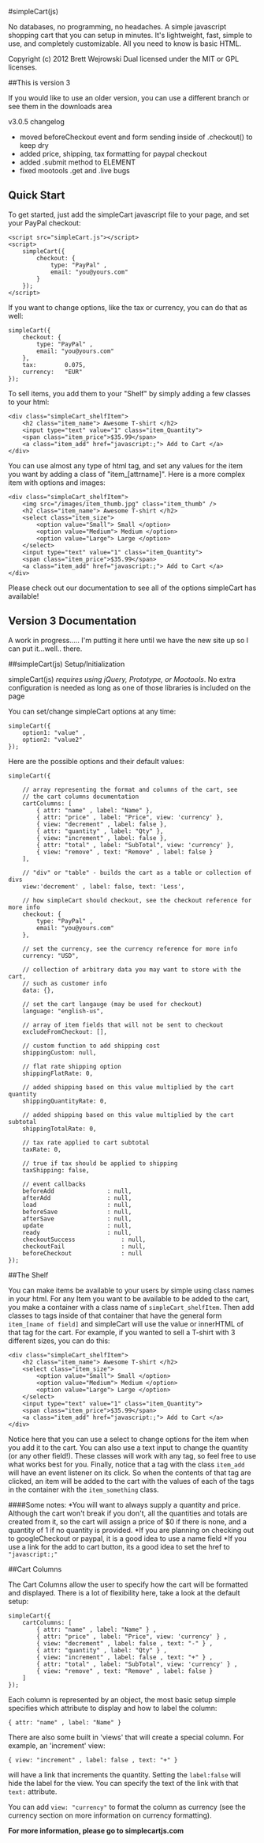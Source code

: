 #simpleCart(js)

No databases, no programming, no headaches. A simple javascript shopping
cart that you can setup in minutes. It's lightweight, fast,
simple to use, and completely customizable. All you need to know is basic HTML.


Copyright (c) 2012 Brett Wejrowski
Dual licensed under the MIT or GPL licenses.


##This is version 3

If you would like to use an older version, you can use a different branch or see them in the
downloads area

v3.0.5 changelog
 - moved beforeCheckout event and form sending inside of .checkout() to keep dry
 - added price, shipping, tax formatting for paypal checkout
 - added .submit method to ELEMENT
 - fixed mootools .get and .live bugs


## Quick Start

To get started, just add the simpleCart javascript file to your page, and set your PayPal checkout:

	<script src="simpleCart.js"></script>
	<script>
		simpleCart({
			checkout: {
				type: "PayPal" ,
				email: "you@yours.com"
			}
		});
	</script>

If you want to change options, like the tax or currency, you can do that as well:

	simpleCart({
		checkout: {
			type: "PayPal" ,
			email: "you@yours.com"
		},
		tax: 		0.075,
		currency: 	"EUR"
	});

To sell items, you add them to your "Shelf" by simply adding a few classes to your html:


	<div class="simpleCart_shelfItem">
	    <h2 class="item_name"> Awesome T-shirt </h2>
	    <input type="text" value="1" class="item_Quantity">
	    <span class="item_price">$35.99</span>
		<a class="item_add" href="javascript:;"> Add to Cart </a>
	</div>


You can use almost any type of html tag, and set any values for the item you want by adding a class of "item_[attrname]".
Here is a more complex item with options and images:

	<div class="simpleCart_shelfItem">
	    <img src="/images/item_thumb.jpg" class="item_thumb" />
	    <h2 class="item_name"> Awesome T-shirt </h2>
	 	<select class="item_size">
	        <option value="Small"> Small </option>
	        <option value="Medium"> Medium </option>
	        <option value="Large"> Large </option>
	    </select>
	    <input type="text" value="1" class="item_Quantity">
	    <span class="item_price">$35.99</span>
		<a class="item_add" href="javascript:;"> Add to Cart </a>
	</div>


Please check out our documentation to see all of the options simpleCart has available!


## Version 3 Documentation

A work in progress..... I'm putting it here until we
have the new site up so I can put it...well.. there.


##simpleCart(js) Setup/Initialization

simpleCart(js) _requires using jQuery, Prototype, or Mootools_. No extra configuration
is needed as long as one of those libraries is included on the page

You can set/change simpleCart options at any time:

	simpleCart({
		option1: "value" ,
		option2: "value2"
	});


Here are the possible options and their default values:

	simpleCart({

		// array representing the format and columns of the cart, see
		// the cart columns documentation
		cartColumns: [
			{ attr: "name" , label: "Name" },
			{ attr: "price" , label: "Price", view: 'currency' },
			{ view: "decrement" , label: false },
			{ attr: "quantity" , label: "Qty" },
			{ view: "increment" , label: false },
			{ attr: "total" , label: "SubTotal", view: 'currency' },
			{ view: "remove" , text: "Remove" , label: false }
		],

		// "div" or "table" - builds the cart as a table or collection of divs
		view:'decrement' , label: false, text: 'Less',

		// how simpleCart should checkout, see the checkout reference for more info
		checkout: {
			type: "PayPal" ,
			email: "you@yours.com"
		},

		// set the currency, see the currency reference for more info
		currency: "USD",

		// collection of arbitrary data you may want to store with the cart,
		// such as customer info
		data: {},

		// set the cart langauge (may be used for checkout)
		language: "english-us",

		// array of item fields that will not be sent to checkout
		excludeFromCheckout: [],

		// custom function to add shipping cost
		shippingCustom: null,

		// flat rate shipping option
		shippingFlatRate: 0,

		// added shipping based on this value multiplied by the cart quantity
		shippingQuantityRate: 0,

		// added shipping based on this value multiplied by the cart subtotal
		shippingTotalRate: 0,

		// tax rate applied to cart subtotal
		taxRate: 0,

		// true if tax should be applied to shipping
		taxShipping: false,

		// event callbacks
		beforeAdd				: null,
		afterAdd				: null,
		load					: null,
		beforeSave				: null,
		afterSave				: null,
		update					: null,
		ready					: null,
		checkoutSuccess				: null,
		checkoutFail				: null,
		beforeCheckout				: null
	});



##The Shelf

You can make items be available to your users by simple using class names in your html. For any Item you want to be available to be added to the cart, you make a container with a class name of `simpleCart_shelfItem`. Then add classes to tags inside of that container that have the general form `item_[name of field]` and simpleCart will use the value or innerHTML of that tag for the cart. For example, if you wanted to sell a T-shirt with 3 different sizes, you can do this:

    <div class="simpleCart_shelfItem">
    	<h2 class="item_name"> Awesome T-shirt </h2>
    	<select class="item_size">
        	<option value="Small"> Small </option>
        	<option value="Medium"> Medium </option>
        	<option value="Large"> Large </option>
    	</select>
    	<input type="text" value="1" class="item_Quantity">
    	<span class="item_price">$35.99</span>
    	<a class="item_add" href="javascript:;"> Add to Cart </a>
	</div>

Notice here that you can use a select to change options for the item when you add it to the cart. You can also use a text input to change the quantity (or any other field!). These classes will work with any tag, so feel free to use what works best for you. Finally, notice that a tag with the class `item_add` will have an event listener on its click. So when the contents of that tag are clicked, an item will be added to the cart with the values of each of the tags in the container with the `item_something` class.

####Some notes:
*You will want to always supply a quantity and price. Although the cart won't break if you don't, all the quantities and totals are created from it, so the cart will assign a price of $0 if there is none, and a quantity of 1 if no quantity is provided.
*If you are planning on checking out to googleCheckout or paypal, it is a good idea to use a name field
*If you use a link for the add to cart button, its a good idea to set the href to `"javascript:;"`

##Cart Columns

The Cart Columns allow the user to specify how the cart will be formatted and displayed. There is a lot of flexibility here, take a look at the default setup:

    simpleCart({
		cartColumns: [
			{ attr: "name" , label: "Name" } ,
			{ attr: "price" , label: "Price", view: 'currency' } ,
			{ view: "decrement" , label: false , text: "-" } ,
			{ attr: "quantity" , label: "Qty" } ,
			{ view: "increment" , label: false , text: "+" } ,
			{ attr: "total" , label: "SubTotal", view: 'currency' } ,
			{ view: "remove" , text: "Remove" , label: false }
		]
    });

Each column is represented by an object, the most basic setup simple specifies which attribute to display and how to label the column:

    { attr: "name" , label: "Name" }

There are also some built in 'views' that will create a special column.  For example, an 'increment' view:

    { view: "increment" , label: false , text: "+" }

will have a link that increments the quantity. Setting the `label:false` will hide the label for the view. You can specify the text of the link with that `text:` attribute.

You can add `view: "currency"` to format the column as currency (see the currency section on more information on currency formatting).


**For more information, please go to simplecartjs.com**								  
